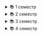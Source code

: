 <details>
<summary>📚 1 семестр</summary>

- [Программирование](https://github.com/Alex-de-bug/ITMO/tree/master/Clean-java-programming)
- [Основы профессиональной деятельности](https://github.com/Alex-de-bug/ITMO/tree/master/Вasics-of-professional-activity)
</details>

<details>
<summary>📚 2 семестр</summary>

- [Программирование](https://github.com/Alex-de-bug/ITMO/tree/master/Clean-java-programming)
- [Базы данных](https://github.com/Alex-de-bug/ITMO/tree/master/Database-psql)
- [БЖД](https://github.com/Alex-de-bug/ITMO/tree/master/BZD-soft)
- [Основы профессиональной деятельности](https://github.com/Alex-de-bug/ITMO/tree/master/Вasics-of-professional-activity)
</details>

<details>
<summary>📚 3 семестр</summary>

- [WEB программирование](https://github.com/Alex-de-bug/ITMO/tree/master/Web-programming)
- [Языки программирования](https://github.com/Alex-de-bug/ITMO/tree/master/Programming-languages-itmo)
</details>

<details>
<summary>📚 4 семестр</summary>

- [Алгоритмы и структуры данных](https://github.com/Alex-de-bug/ITMO/tree/master/Algorithms-and-data-structures)
- [Вычислительная математика](https://github.com/Alex-de-bug/ITMO/tree/master/Сomputational-mathematics)
</details>

